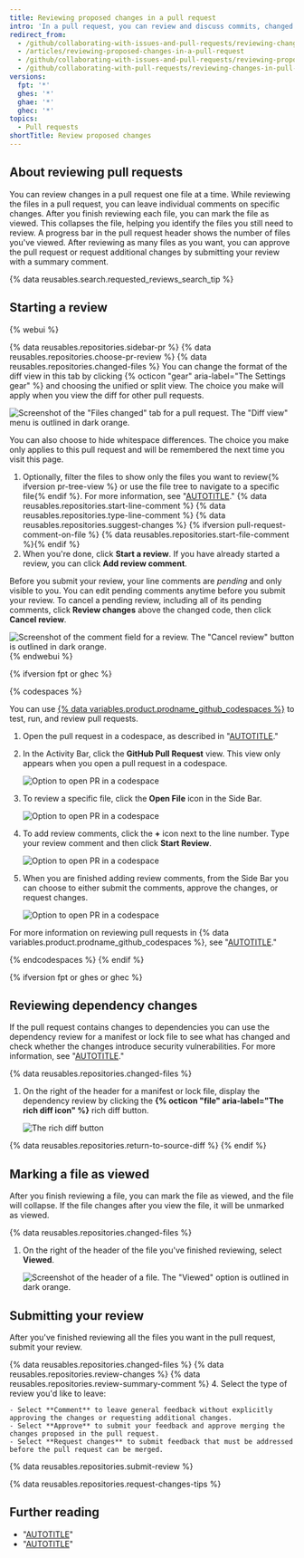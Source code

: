 ```yaml
---
title: Reviewing proposed changes in a pull request
intro: 'In a pull request, you can review and discuss commits, changed files, and the differences (or "diff") between the files in the base and compare branches.'
redirect_from:
  - /github/collaborating-with-issues-and-pull-requests/reviewing-changes-in-pull-requests/reviewing-proposed-changes-in-a-pull-request
  - /articles/reviewing-proposed-changes-in-a-pull-request
  - /github/collaborating-with-issues-and-pull-requests/reviewing-proposed-changes-in-a-pull-request
  - /github/collaborating-with-pull-requests/reviewing-changes-in-pull-requests/reviewing-proposed-changes-in-a-pull-request
versions:
  fpt: '*'
  ghes: '*'
  ghae: '*'
  ghec: '*'
topics:
  - Pull requests
shortTitle: Review proposed changes
---
```

## About reviewing pull requests

You can review changes in a pull request one file at a time. While reviewing the files in a pull request, you can leave individual comments on specific changes. After you finish reviewing each file, you can mark the file as viewed. This collapses the file, helping you identify the files you still need to review. A progress bar in the pull request header shows the number of files you've viewed. After reviewing as many files as you want, you can approve the pull request or request additional changes by submitting your review with a summary comment.

{% data reusables.search.requested_reviews_search_tip %}

## Starting a review

{% webui %}

{% data reusables.repositories.sidebar-pr %}
{% data reusables.repositories.choose-pr-review %}
{% data reusables.repositories.changed-files %}
You can change the format of the diff view in this tab by clicking {% octicon "gear" aria-label="The Settings gear" %} and choosing the unified or split view. The choice you make will apply when you view the diff for other pull requests.

   ![Screenshot of the "Files changed" tab for a pull request. The "Diff view" menu is outlined in dark orange.](/assets/images/help/pull_requests/diff-settings-menu.png)

   You can also choose to hide whitespace differences. The choice you make only applies to this pull request and will be remembered the next time you visit this page.
1. Optionally, filter the files to show only the files you want to review{% ifversion pr-tree-view %} or use the file tree to navigate to a specific file{% endif %}. For more information, see "[AUTOTITLE](/pull-requests/collaborating-with-pull-requests/reviewing-changes-in-pull-requests/filtering-files-in-a-pull-request)."
{% data reusables.repositories.start-line-comment %}
{% data reusables.repositories.type-line-comment %}
{% data reusables.repositories.suggest-changes %}
{% ifversion pull-request-comment-on-file %}
{% data reusables.repositories.start-file-comment %}{% endif %}
1. When you're done, click **Start a review**. If you have already started a review, you can click **Add review comment**.

Before you submit your review, your line comments are _pending_ and only visible to you. You can edit pending comments anytime before you submit your review. To cancel a pending review, including all of its pending comments, click **Review changes** above the changed code, then click **Cancel review**.

![Screenshot of the comment field for a review. The "Cancel review" button is outlined in dark orange.](/assets/images/help/pull_requests/cancel-review-button.png)
{% endwebui %}

{% ifversion fpt or ghec %}

{% codespaces %}

You can use [{% data variables.product.prodname_github_codespaces %}](/codespaces/overview) to test, run, and review pull requests.

1. Open the pull request in a codespace, as described in "[AUTOTITLE](/codespaces/developing-in-codespaces/using-github-codespaces-for-pull-requests#opening-a-pull-request-in-codespaces)."
2. In the Activity Bar, click the **GitHub Pull Request** view. This view only appears when you open a pull request in a codespace.

   ![Option to open PR in a codespace](/assets/images/help/codespaces/github-pr-view.png)

3. To review a specific file, click the **Open File** icon in the Side Bar.

   ![Option to open PR in a codespace](/assets/images/help/codespaces/changes-in-files.png)

4. To add review comments, click the **+** icon next to the line number. Type your review comment and then click **Start Review**.

   ![Option to open PR in a codespace](/assets/images/help/codespaces/start-review.png)

5. When you are finished adding review comments, from the Side Bar you can choose to either submit the comments, approve the changes, or request changes.

   ![Option to open PR in a codespace](/assets/images/help/codespaces/submit-review.png)

For more information on reviewing pull requests in {% data variables.product.prodname_github_codespaces %}, see "[AUTOTITLE](/codespaces/developing-in-codespaces/using-github-codespaces-for-pull-requests)."

{% endcodespaces %}
{% endif %}

{% ifversion fpt or ghes or ghec %}
## Reviewing dependency changes

If the pull request contains changes to dependencies you can use the dependency review for a manifest or lock file to see what has changed and check whether the changes introduce security vulnerabilities. For more information, see "[AUTOTITLE](/pull-requests/collaborating-with-pull-requests/reviewing-changes-in-pull-requests/reviewing-dependency-changes-in-a-pull-request)."

{% data reusables.repositories.changed-files %}

1. On the right of the header for a manifest or lock file, display the dependency review by clicking the **{% octicon "file" aria-label="The rich diff icon" %}** rich diff button.

   ![The rich diff button](/assets/images/help/pull_requests/dependency-review-rich-diff.png)

{% data reusables.repositories.return-to-source-diff %}
{% endif %}

## Marking a file as viewed

After you finish reviewing a file, you can mark the file as viewed, and the file will collapse. If the file changes after you view the file, it will be unmarked as viewed.

{% data reusables.repositories.changed-files %}
1. On the right of the header of the file you've finished reviewing, select **Viewed**.

   ![Screenshot of the header of a file. The "Viewed" option is outlined in dark orange.](/assets/images/help/pull_requests/viewed-checkbox.png)

## Submitting your review

After you've finished reviewing all the files you want in the pull request, submit your review.

{% data reusables.repositories.changed-files %}
{% data reusables.repositories.review-changes %}
{% data reusables.repositories.review-summary-comment %}
4. Select the type of review you'd like to leave:

    - Select **Comment** to leave general feedback without explicitly approving the changes or requesting additional changes.
    - Select **Approve** to submit your feedback and approve merging the changes proposed in the pull request.
    - Select **Request changes** to submit feedback that must be addressed before the pull request can be merged.
{% data reusables.repositories.submit-review %}

{% data reusables.repositories.request-changes-tips %}

## Further reading

- "[AUTOTITLE](/repositories/configuring-branches-and-merges-in-your-repository/managing-protected-branches/about-protected-branches#require-pull-request-reviews-before-merging)"
- "[AUTOTITLE](/issues/tracking-your-work-with-issues/filtering-and-searching-issues-and-pull-requests)"

